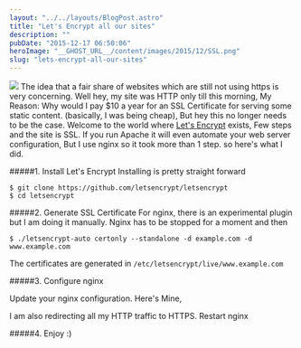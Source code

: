 ```yaml
---
layout: "../../layouts/BlogPost.astro"
title: "Let's Encrypt all our sites"
description: ""
pubDate: "2015-12-17 06:50:06"
heroImage: "__GHOST_URL__/content/images/2015/12/SSL.png"
slug: "lets-encrypt-all-our-sites"
---
```


![](/content/images/2015/12/SSL.png)
The idea that a fair share of websites which are still not using https is very concerning. Well hey, my site was HTTP only till this morning, My Reason: Why would I pay $10 a year for an SSL Certificate for serving some static content. (basically, I was being cheap), But hey this no longer needs to be the case.
Welcome to the world where [Let's Encrypt](https://letsencrypt.org) exists, Few steps and the site is SSL. If you run Apache it will even automate your web server configuration, But I use nginx so it took more than 1 step. so here's what I did.

#####1. Install Let's Encrypt
Installing is pretty straight forward

`$ git clone https://github.com/letsencrypt/letsencrypt`<br/>
`$ cd letsencrypt`

#####2. Generate SSL Certificate
For nginx, there is an experimental plugin but I am doing it manually. Nginx has to be stopped for a moment and then

`$ ./letsencrypt-auto certonly --standalone -d example.com -d www.example.com`

The certificates are generated in `/etc/letsencrypt/live/www.example.com`

#####3. Configure nginx

Update your nginx configuration. Here's Mine,

<script src="https://gist.github.com/nareshjois/70d01a024b38ced9e695.js"></script>

I am also redirecting all my HTTP traffic to HTTPS. Restart nginx 

#####4. Enjoy :)
